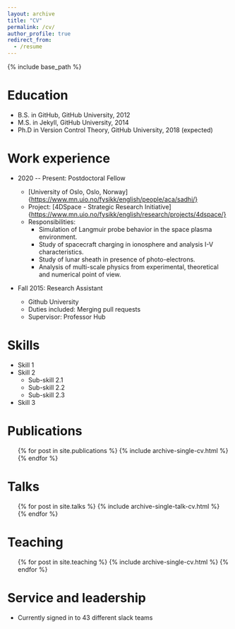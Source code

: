 ```yaml
---
layout: archive
title: "CV"
permalink: /cv/
author_profile: true
redirect_from:
  - /resume
---
```


{% include base_path %}

Education
======
* B.S. in GitHub, GitHub University, 2012
* M.S. in Jekyll, GitHub University, 2014
* Ph.D in Version Control Theory, GitHub University, 2018 (expected)

Work experience
======
* 2020 -- Present: Postdoctoral Fellow 
  * [University of Oslo, Oslo, Norway]{https://www.mn.uio.no/fysikk/english/people/aca/sadhi/}
  * Project: [4DSpace - Strategic Research Initiative]{https://www.mn.uio.no/fysikk/english/research/projects/4dspace/}
  * Responsibilities:
    * Simulation of Langmuir probe behavior in the space plasma environment. 
    * Study of spacecraft charging in ionosphere and analysis I-V characteristics.
    * Study of lunar sheath in presence of photo-electrons.
    * Analysis of multi-scale physics from experimental, theoretical and numerical point of view.

* Fall 2015: Research Assistant
  * Github University
  * Duties included: Merging pull requests
  * Supervisor: Professor Hub
  
Skills
======
* Skill 1
* Skill 2
  * Sub-skill 2.1
  * Sub-skill 2.2
  * Sub-skill 2.3
* Skill 3

Publications
======
  <ul>{% for post in site.publications %}
    {% include archive-single-cv.html %}
  {% endfor %}</ul>
  
Talks
======
  <ul>{% for post in site.talks %}
    {% include archive-single-talk-cv.html %}
  {% endfor %}</ul>
  
Teaching
======
  <ul>{% for post in site.teaching %}
    {% include archive-single-cv.html %}
  {% endfor %}</ul>
  
Service and leadership
======
* Currently signed in to 43 different slack teams

